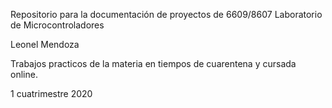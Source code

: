 Repositorio para la documentación de proyectos de
6609/8607 Laboratorio de Microcontroladores

Leonel Mendoza

Trabajos practicos de la materia en tiempos de cuarentena y cursada online.

1 cuatrimestre 2020
